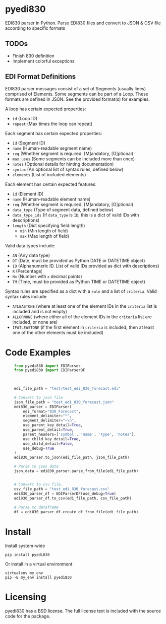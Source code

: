 # pyedi830
EDI830 parser in Python. Parse EDI830 files and convert to JSON &amp; CSV file according to specific formats

## TODOs

* Finish 830 definition
* Implement colorful exceptions

## EDI Format Definitions
EDI830 parser messages consist of a set of Segments (usually lines) comprised of Elements. Some segments can be part of a Loop. These formats are defined in JSON. See the provided format(s) for examples.

A loop has certain expected properties:

* `id` (Loop ID)
* `repeat` (Max times the loop can repeat)

Each segment has certain expected properties:

* `id` (Segment ID)
* `name` (Human-readable segment name)
* `req` (Whether segment is required: [M]andatory, [O]ptional)
* `max_uses` (Some segments can be included more than once)
* `notes` (Optional details for hinting documentation)
* `syntax` (An optional list of syntax rules, defined below)
* `elements` (List of included elements)

Each element has certain expected features: 

* `id` (Element ID)
* `name` (Human-readable element name)
* `req` (Whether segment is required: [M]andatory, [O]ptional)
* `data_type` (Type of segment data, defined below)
* `data_type_ids` (If `data_type` is `ID`, this is a dict of valid IDs with descriptions)
* `length` (Dict specifying field length)
    * `min` (Min length of field)
    * `max` (Max length of field)

Valid data types include:

* `AN` (Any data type)
* `DT` (Date, must be provided as Python DATE or DATETIME object)
* `ID` (Alphanumeric ID. List of valid IDs provided as dict with descriptions)
* `R`  (Percentage)
* `Nx` (Number with `x` decimal points)
* `TM` (Time, must be provided as Python TIME or DATETIME object)

Syntax rules are specified as a dict with a `rule` and a list of `criteria`. Valid syntax rules include:

* `ATLEASTONE` (where at least one of the element IDs in the `criteria` list is included and is not empty)
* `ALLORNONE` (where either all of the element IDs in the `criteria` list are included, or none are)
* `IFATLEASTONE` (if the first element in `criteria` is included, then at least one of the other elements must be included)

# Code Examples

```python
    from pyedi830 import EDIParser
    from pyedi830 import EDIParserDF

    
    
    edi_file_path = "test/test_edi_830_forecast.edi"

    # Convert to json file
    json_file_path = "test_edi_830_forecast.json"
    edi830_parser = EDIParser(
        edi_format="830_Forecast",
        element_delimiter="*",
        segment_delimiter="~\n",
        use_parent_key_detail=True,
        use_parent_detail=True,
        parent_headers=['symbol', 'name', 'type', 'notes'],
        use_child_key_detail=True,
        use_child_detail=False,
        use_debug=True
    )
    edi830_parser.to_json(edi_file_path, json_file_path)

    # Parse to json data
    json_data = edi830_parser.parse_from_file(edi_file_path)


    # Convert to csv file.
    csv_file_path = "test_edi_830_forecast.csv"
    edi830_parser_df = EDIParserDF(use_debug=True)
    edi830_parser_df.to_csv(edi_file_path, csv_file_path)
    
    # Parse to dataframe
    df = edi830_parser_df.create_df_from_file(edi_file_path)
```

# Install

Install system-wide

    pip install pyedi830

Or install in a virtual environment

    virtualenv my_env
    pip -E my_env install pyedi830

# Licensing

pyedi830 has a BSD license. The full license text is included with the source code for the package. 
